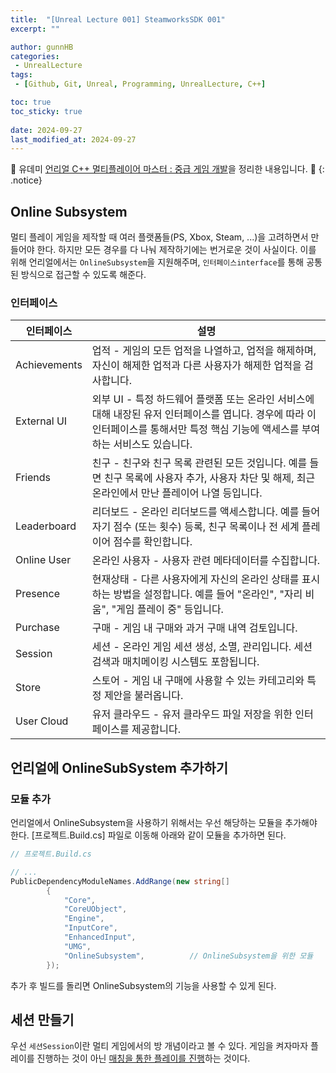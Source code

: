 ```yaml
---
title:  "[Unreal Lecture 001] SteamworksSDK 001"
excerpt: ""

author: gunnHB
categories: 
 - UnrealLecture
tags: 
 - [Github, Git, Unreal, Programming, UnrealLecture, C++]

toc: true
toc_sticky: true
 
date: 2024-09-27
last_modified_at: 2024-09-27
---
```


🔔 유데미 [언리얼 C++ 멀티플레이어 마스터 : 중급 게임 개발](https://www.udemy.com/course/best-unreal-c/?couponCode=ST22MT92324B)을 정리한 내용입니다. 🔔
{: .notice}

## Online Subsystem
멀티 플레이 게임을 제작할 때 여러 플랫폼들(PS, Xbox, Steam, ...)을 고려하면서 만들어야 한다. 하지만 모든 경우를 다 나눠 제작하기에는
번거로운 것이 사실이다. 이를 위해 언리얼에서는 `OnlineSubsystem`을 지원해주며, `인터페이스interface`를 통해 공통된 방식으로 접근할 수 있도록 해준다.

### 인터페이스

|인터페이스|설명|
|--|--|
|Achievements|업적 - 게임의 모든 업적을 나열하고, 업적을 해제하며, 자신이 해제한 업적과 다른 사용자가 해제한 업적을 검사합니다.|
|External UI|외부 UI - 특정 하드웨어 플랫폼 또는 온라인 서비스에 대해 내장된 유저 인터페이스를 엽니다. 경우에 따라 이 인터페이스를 통해서만 특정 핵심 기능에 액세스를 부여하는 서비스도 있습니다.|
|Friends|친구 - 친구와 친구 목록 관련된 모든 것입니다. 예를 들면 친구 목록에 사용자 추가, 사용자 차단 및 해제, 최근 온라인에서 만난 플레이어 나열 등입니다.|
|Leaderboard|리더보드 - 온라인 리더보드를 액세스합니다. 예를 들어 자기 점수 (또는 횟수) 등록, 친구 목록이나 전 세계 플레이어 점수를 확인합니다.|
|Online User|온라인 사용자 - 사용자 관련 메타데이터를 수집합니다.|
|Presence|현재상태 - 다른 사용자에게 자신의 온라인 상태를 표시하는 방법을 설정합니다. 예를 들어 "온라인", "자리 비움", "게임 플레이 중" 등입니다.|
|Purchase|구매 - 게임 내 구매와 과거 구매 내역 검토입니다.|
|Session|세션 - 온라인 게임 세션 생성, 소멸, 관리입니다. 세션 검색과 매치메이킹 시스템도 포함됩니다.|
|Store|스토어 - 게임 내 구매에 사용할 수 있는 카테고리와 특정 제안을 불러옵니다.|
|User Cloud|유저 클라우드 - 유저 클라우드 파일 저장을 위한 인터페이스를 제공합니다.|

## 언리얼에 OnlineSubSystem 추가하기

### 모듈 추가
언리얼에서 OnlineSubsystem을 사용하기 위해서는 우선 해당하는 모듈을 추가해야 한다. [프로젝트.Build.cs] 파일로 이동해 아래와 같이 모듈을 추가하면 된다.

```c#
// 프로젝트.Build.cs

// ...
PublicDependencyModuleNames.AddRange(new string[]
		{
			"Core",
			"CoreUObject",
			"Engine",
			"InputCore",
			"EnhancedInput",
			"UMG",
			"OnlineSubsystem",          // OnlineSubsystem을 위한 모듈
		});
```

추가 후 빌드를 돌리면 OnlineSubsystem의 기능을 사용할 수 있게 된다.

## 세션 만들기
우선 `세션Session`이란 멀티 게임에서의 방 개념이라고 볼 수 있다. 게임을 켜자마자 플레이를 진행하는 것이 아닌 <u>매칭을 통한 플레이를 진행</u>하는 것이다.


```c++

```